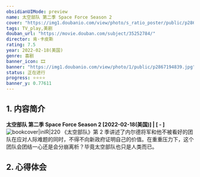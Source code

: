 ```yaml
---
obsidianUIMode: preview
name: 太空部队 第二季 Space Force Season 2
cover: "https://img1.doubanio.com/view/photo/s_ratio_poster/public/p2867194839.jpg"
tags: TV_play,美剧
douban_url: "https://movie.douban.com/subject/35252784/"
director: 肯·卡皮斯
rating: 7.5
year: 2022-02-18(美国)
genre: 喜剧
banner_icon: 🎞
banner: "https://img1.doubanio.com/view/photo/1/public/p2867194839.jpg"
status: 正在进行
progress: ⭐⭐⭐⭐
banner_y: 0.77611
---
```

## 1. 内容简介
**太空部队 第二季 Space Force Season 2 [2022-02-18(美国)] | [ - ]** ![bookcover|inlR|220](https://img1.doubanio.com/view/photo/s_ratio_poster/public/p2867194839.jpg)
《太空部队》第 2 季讲述了内尔德将军和他不被看好的团队在应对人际难题的同时，不得不向新政府证明自己的价值。在重重压力下，这个团队会团结一心还是会分崩离析？毕竟太空部队也只是人类而已。









## 2. 心得体会


